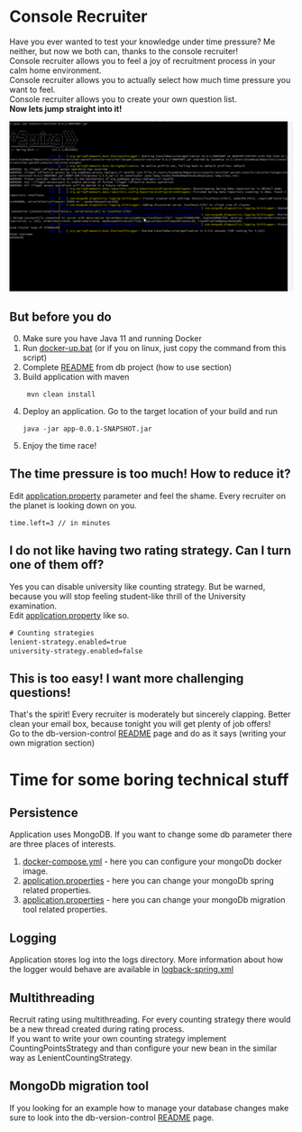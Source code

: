 # Console Recruiter
Have you ever wanted to test your knowledge under time pressure? Me neither, but now we both can, thanks to the console recruiter!  
Console recruiter allows you to feel a joy of recruitment process in your calm home environment.   
Console recruiter allows you to actually select how much time pressure you want to feel.   
Console recruiter allows you to create your own question list.    
**Now lets jump straight into it!**  

<p align="center">
    <img alt="recruitment" src="https://raw.githubusercontent.com/pokemzok/console-recruiter/master/app/images/recruitment.gif" />
</p>  

## But before you do
0. Make sure you have Java 11 and running Docker
1. Run [docker-up.bat](/console-recruiter-app/docker/docker-up.bat) (or if you on linux, just copy the command from this script)
2. Complete [README](/db-version-control) from db project (how to use section)
3. Build application with maven
    ```
     mvn clean install
    ```
4. Deploy an application. Go to the target location of your build and run
    ```
    java -jar app-0.0.1-SNAPSHOT.jar
    ```
5. Enjoy the time race!    

## The time pressure is too much! How to reduce it?
Edit [application.property](/app/src/main/resources/application.properties) parameter and feel the shame. Every recruiter on the planet is looking down on you.  
```
time.left=3 // in minutes
```

## I do not like having two rating strategy. Can I turn one of them off?
Yes you can disable university like counting strategy. But be warned, because you will stop feeling student-like thrill of the University examination.  
Edit [application.property](/app/src/main/resources/application.properties) like so. 
```
# Counting strategies
lenient-strategy.enabled=true
university-strategy.enabled=false
``` 
## This is too easy! I want more challenging questions! 
That's the spirit! Every recruiter is moderately but sincerely clapping. Better clean your email box, because tonight you will get plenty of job offers!  
Go to the db-version-control [README](/db-version-control) page and do as it says (writing your own migration section)
 
# Time for some boring technical stuff
## Persistence
Application uses MongoDB. If you want to change some db parameter there are three places of interests.  
1. [docker-compose.yml](/app/docker/docker-compose.yml) - here you can configure your mongoDb docker image.  
2. [application.properties](/app/src/main/resources/application.properties) - here you can change your mongoDb spring related properties.  
3. [application.properties](/db-version-control/src/main/resources/application.properties) - here you can change your mongoDb migration tool related properties.  

## Logging
Application stores log into the logs directory. More information about how the logger would behave are available in [logback-spring.xml](/app/src/main/resources/logback-spring.xml) 

## Multithreading
Recruit rating using multithreading. For every counting strategy there would be a new thread created during rating process.  
If you want to write your own counting strategy implement CountingPointsStrategy and than configure your new bean in the similar way as LenientCountingStrategy.

## MongoDb migration tool
If you looking for an example how to manage your database changes make sure to look into the db-version-control [README](/db-version-control) page.


